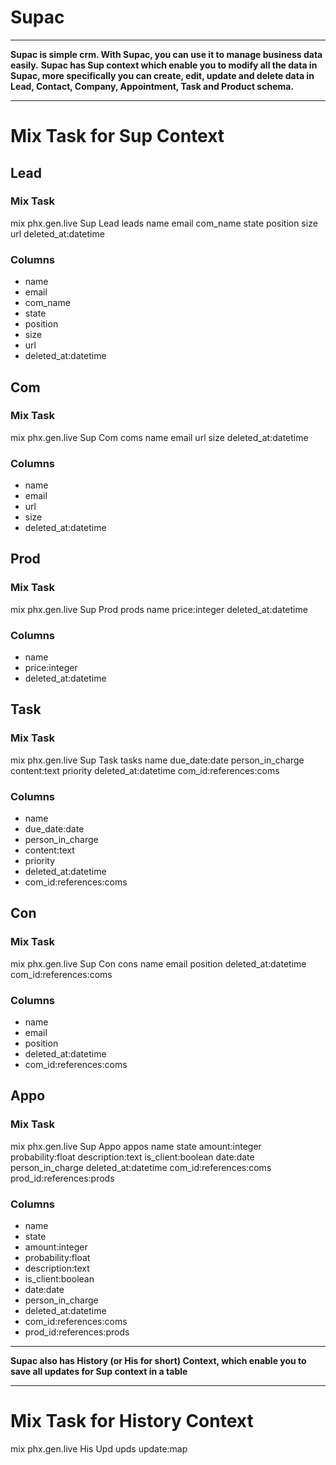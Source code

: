 # Supac

---
**Supac is simple crm. With Supac, you can use it to manage business data easily.**
**Supac has Sup context which enable you to modify all the data in Supac, more specifically you can create, edit, update and delete data in Lead, Contact, Company, Appointment, Task and Product schema.**

---

# Mix Task for Sup Context

## Lead
### Mix Task
mix phx.gen.live Sup Lead leads name email com_name state position size url deleted_at:datetime
  
### Columns
- name 
- email 
- com_name 
- state 
- position 
- size 
- url 
- deleted_at:datetime

## Com
### Mix Task
mix phx.gen.live Sup Com coms name email url size deleted_at:datetime

### Columns
- name 
- email 
- url 
- size 
- deleted_at:datetime

## Prod
### Mix Task
mix phx.gen.live Sup Prod prods name price:integer deleted_at:datetime

### Columns
- name 
- price:integer 
- deleted_at:datetime

## Task
### Mix Task
mix phx.gen.live Sup Task tasks name due_date:date person_in_charge content:text priority deleted_at:datetime com_id:references:coms
  
### Columns
- name 
- due_date:date
- person_in_charge 
- content:text 
- priority 
- deleted_at:datetime 
- com_id:references:coms

## Con
### Mix Task
mix phx.gen.live Sup Con cons name email position deleted_at:datetime com_id:references:coms
  
### Columns
- name 
- email 
- position 
- deleted_at:datetime
- com_id:references:coms

## Appo
### Mix Task
mix phx.gen.live Sup Appo appos name state amount:integer probability:float description:text is_client:boolean date:date person_in_charge deleted_at:datetime com_id:references:coms prod_id:references:prods
  
### Columns 
- name 
- state 
- amount:integer 
- probability:float
- description:text 
- is_client:boolean 
- date:date 
- person_in_charge 
- deleted_at:datetime
- com_id:references:coms
- prod_id:references:prods

---

**Supac also has History (or His for short) Context, which enable you to save all updates for Sup context in a table**

---

# Mix Task for History Context

mix phx.gen.live His Upd upds update:map